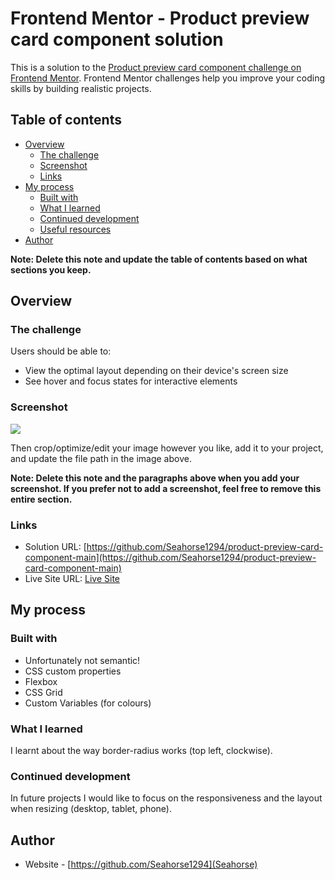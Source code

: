 # Frontend Mentor - Product preview card component solution

This is a solution to the [Product preview card component challenge on Frontend Mentor](https://www.frontendmentor.io/challenges/product-preview-card-component-GO7UmttRfa). Frontend Mentor challenges help you improve your coding skills by building realistic projects. 

## Table of contents

- [Overview](#overview)
  - [The challenge](#the-challenge)
  - [Screenshot](#screenshot)
  - [Links](#links)
- [My process](#my-process)
  - [Built with](#built-with)
  - [What I learned](#what-i-learned)
  - [Continued development](#continued-development)
  - [Useful resources](#useful-resources)
- [Author](#author)

**Note: Delete this note and update the table of contents based on what sections you keep.**

## Overview

### The challenge

Users should be able to:

- View the optimal layout depending on their device's screen size
- See hover and focus states for interactive elements

### Screenshot

![](./screenshot.jpg)

Then crop/optimize/edit your image however you like, add it to your project, and update the file path in the image above.

**Note: Delete this note and the paragraphs above when you add your screenshot. If you prefer not to add a screenshot, feel free to remove this entire section.**

### Links

- Solution URL: [https://github.com/Seahorse1294/product-preview-card-component-main](https://github.com/Seahorse1294/product-preview-card-component-main)
- Live Site URL: [Live Site](https://aesthetic-haupia-23afce.netlify.app/)

## My process

### Built with

- Unfortunately not semantic!
- CSS custom properties
- Flexbox
- CSS Grid
- Custom Variables (for colours)

### What I learned

I learnt about the way border-radius works (top left, clockwise).

### Continued development

In future projects I would like to focus on the responsiveness and the layout when resizing (desktop, tablet, phone).

## Author

- Website - [https://github.com/Seahorse1294](Seahorse)

